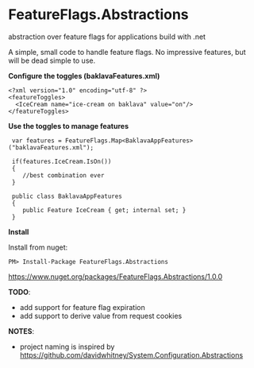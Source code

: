 FeatureFlags.Abstractions
=========================

abstraction over feature flags for applications build with .net

A simple, small code to handle feature flags. No impressive features, but will be dead simple to use.

__Configure the toggles (baklavaFeatures.xml)__

````
<?xml version="1.0" encoding="utf-8" ?>
<featureToggles>
  <IceCream name="ice-cream on baklava" value="on"/>
</featureToggles>

````

__Use the toggles to manage features__
````
 var features = FeatureFlags.Map<BaklavaAppFeatures>("baklavaFeatures.xml");
 
 if(features.IceCream.IsOn())
 {
    //best combination ever
 }
 
 public class BaklavaAppFeatures
 {
    public Feature IceCream { get; internal set; }
 }
````

__Install__

Install from nuget: 

````
PM> Install-Package FeatureFlags.Abstractions
````

https://www.nuget.org/packages/FeatureFlags.Abstractions/1.0.0

__TODO__:

* add support for feature flag expiration
* add support to derive value from request cookies


__NOTES__:

* project naming is inspired by https://github.com/davidwhitney/System.Configuration.Abstractions
